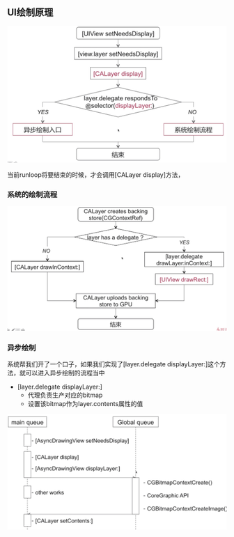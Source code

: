 ## UI绘制原理

![8](images/8.png)

当前runloop将要结束的时候，才会调用[CALayer display]方法，

### 系统的绘制流程

![9](images/9.png)

### 异步绘制

系统帮我们开了一个口子，如果我们实现了[layer.delegate displayLayer:]这个方法，就可以进入异步绘制的流程当中

- [layer.delegate displayLayer:]
  - 代理负责生产对应的bitmap
  - 设置该bitmap作为layer.contents属性的值

![10](images/10.png)